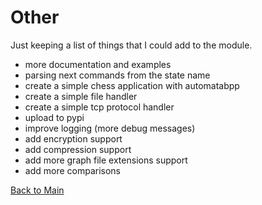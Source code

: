 # Other

Just keeping a list of things that I could add to the module.
* more documentation and examples
* parsing next commands from the state name
* create a simple chess application with automatabpp
* create a simple file handler
* create a simple tcp protocol handler
* upload to pypi
* improve logging (more debug messages)
* add encryption support
* add compression support
* add more graph file extensions support
* add more comparisons

[Back to Main](../README.md)
